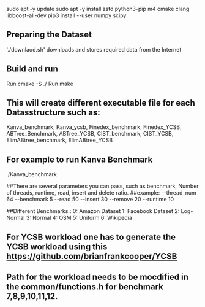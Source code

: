 sudo apt -y update
sudo apt -y install zstd python3-pip m4 cmake clang libboost-all-dev
pip3 install --user numpy scipy

## Preparing the Dataset
'./downlaod.sh' downloads and stores required data from the Internet

## Build and run
Run cmake -S ./
Run make

## This will create different executable file for each Datasstructure such as:

Kanva_benchmark, Kanva_ycsb, Finedex_benchmark, Finedex_YCSB, ABTree_Benchmark, ABTree_YCSB, CIST_benchmark, CIST_YCSB, ElimABtree_benchmark, ElimABtree_YCSB

## For example to run Kanva Benchmark

./Kanva_benchmark <Parameters>

##There are several parameters you can pass, such as benchmark, Number of threads, runtime, read, insert and delete ratio.
##example:
--thread_num 64 --benchmark 5 --read 50 --insert 30 --remove 20 --runtime 10

##Different Benchmarks::
0: Amazon Dataset
1: Facebook Dataset
2: Log-Normal
3: Normal
4: OSM 
5: Uniform
6: Wikipedia

## For YCSB workload one has to generate the YCSB workload using this https://github.com/brianfrankcooper/YCSB
## Path for the workload needs to be mocdified in the common/functions.h for benchmark 7,8,9,10,11,12.

